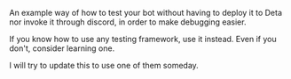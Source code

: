 An example way of how to test your bot without having to deploy it to Deta nor invoke it through discord, in order to make debugging easier.

If you know how to use any testing framework, use it instead. Even if you don't, consider learning one.

I will try to update this to use one of them someday.
